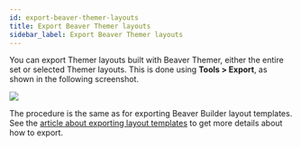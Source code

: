 ```yaml
---
id: export-beaver-themer-layouts
title: Export Beaver Themer layouts
sidebar_label: Export Beaver Themer layouts
---
```


You can export Themer layouts built with Beaver Themer, either the entire set or selected Themer layouts. This is done using **Tools > Export**, as shown in the following screenshot.

![](/img/export-beaver-themer-layouts-ab5315c6.png)

The procedure is the same as for exporting Beaver Builder layout templates. See the [article about exporting layout templates](/beaver-builder/layouts/templates/export-and-import-saved-templates-rows-columns-modules.md) to get more details about how to export.
